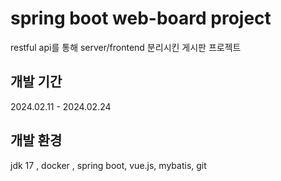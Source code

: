 # spring boot web-board project
restful api를 통해 server/frontend 분리시킨 게시판 프로젝트

## 개발 기간
2024.02.11 - 2024.02.24

## 개발 환경
jdk 17 , docker , spring boot, vue.js, mybatis, git
